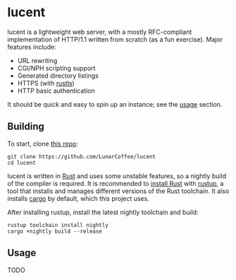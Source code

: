 # lucent

lucent is a lightweight web server, with a mostly RFC-compliant implementation of HTTP/1.1 written from scratch (as a
fun exercise). Major features include:

- URL rewriting
- CGI/NPH scripting support
- Generated directory listings
- HTTPS (with [rustls](https://github.com/ctz/rustls))
- HTTP basic authentication

It should be quick and easy to spin up an instance; see the [usage](#usage) section.

## Building

To start, clone [this repo](https://github.com/LunarCoffee/lucent): 
```shell
git clone https://github.com/LunarCoffee/lucent
cd lucent
```

lucent is written in [Rust](https://rust-lang.org) and uses some unstable features, so a nightly build of the compiler
is required. It is recommended to [install Rust](https://www.rust-lang.org/tools/install)
with [rustup](https://rust-lang.github.io/rustup/index.html), a tool that installs and manages different versions of the
Rust toolchain. It also installs [cargo](https://doc.rust-lang.org/cargo/index.html) by default, which this project
uses.

After installing rustup, install the latest nightly toolchain and build:
```shell
rustup toolchain install nightly
cargo +nightly build --release
```

## Usage

TODO